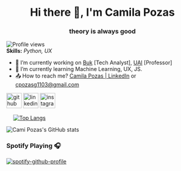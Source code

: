 <h1 align = "center"> Hi there 👋, I'm Camila Pozas</h1>
<h3 align = "center"> theory is always good </h3>

![Profile views](https://gpvc.arturio.dev/camipozas)  
**Skills:** *Python, UX*

- 🔭 I’m currently working on [Buk](https://www.buk.cl/) [Tech Analyst], [UAI](https://www.uai.cl/) [Professor]
- 🌱 I’m currently learning Machine Learning, UX, JS. 
- 📤 How to reach me? [Camila Pozas | LinkedIn](https://www.linkedin.com/in/camila-pozas-garcia/) or [cpozasg1103@gmail.com](cpozasg1103@gmail.com)


[<img src='https://cdn.jsdelivr.net/npm/simple-icons@3.0.1/icons/github.svg' alt='github' height='40'>](https://github.com/camipozas)  [<img src='https://cdn.jsdelivr.net/npm/simple-icons@3.0.1/icons/linkedin.svg' alt='linkedin' height='40'>](https://www.linkedin.com/in/https://www.linkedin.com/in/camila-pozas-garcia//)  [<img src='https://cdn.jsdelivr.net/npm/simple-icons@3.0.1/icons/instagram.svg' alt='instagram' height='40'>](https://www.instagram.com/https://www.instagram.com/camipozas_//) 

<a href='https://github.com/pricing'></a> 
[![Top Langs](https://github-readme-stats.vercel.app/api/top-langs/?username=camipozas&layout=compact&theme=github_dark&count_private=true)](https://github.com/camipozas/github-readme-stats)

![Cami Pozas's GitHub stats](https://github-readme-stats.vercel.app/api?username=camipozas&theme=github_dark&show_icons=true&count_private=true) 

### Spotify Playing 🎧
[![spotify-github-profile](https://spotify-github-profile.vercel.app/api/view?uid=camipozas11&cover_image=true&theme=novatorem&bar_color=53b14f&bar_color_cover=true)](https://spotify-github-profile.vercel.app/api/view?uid=camipozas11&redirect=true)
